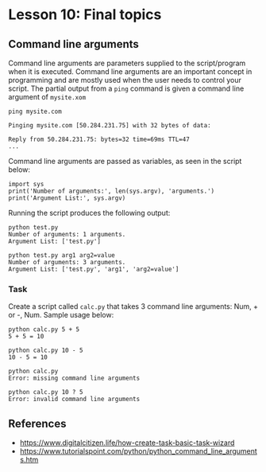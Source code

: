 # Lesson 10: Final topics

<!--
1.2.3. Scheduled tasks and cron jobs. 
3.6.Shell execution. 
3.6.1. Executing programs from the computer being used. 
3.6.2. Sending input to the programs. 
3.6.3. Getting output from the programs. 
3.6.4. Adding a scheduled task.
-->

## Command line arguments
Command line arguments are parameters supplied to the script/program when it is executed. Command line arguments are an important concept in programming and are mostly used when the user needs to control your script. The partial output from a ```ping``` command  is given a command line argument of ```mysite.xom```
~~~
ping mysite.com

Pinging mysite.com [50.284.231.75] with 32 bytes of data:

Reply from 50.284.231.75: bytes=32 time=69ms TTL=47
...
~~~
Command line arguments are passed as variables, as seen in the script below:
~~~
import sys
print('Number of arguments:', len(sys.argv), 'arguments.')
print('Argument List:', sys.argv)
~~~
Running the script produces the following output:
~~~
python test.py
Number of arguments: 1 arguments.
Argument List: ['test.py']

python test.py arg1 arg2=value
Number of arguments: 3 arguments.
Argument List: ['test.py', 'arg1', 'arg2=value']
~~~

### Task 
Create a script called ```calc.py``` that takes 3 command line arguments: Num, + or -, Num. Sample usage below:
~~~
python calc.py 5 + 5
5 + 5 = 10

python calc.py 10 - 5
10 - 5 = 10

python calc.py
Error: missing command line arguments

python calc.py 10 ? 5
Error: invalid command line arguments
~~~

## References
* https://www.digitalcitizen.life/how-create-task-basic-task-wizard
* https://www.tutorialspoint.com/python/python_command_line_arguments.htm
